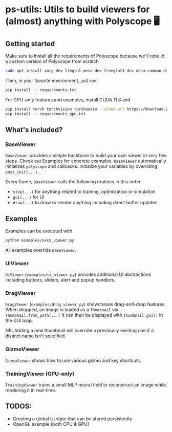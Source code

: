 # ps-utils: Utils to build viewers for (almost) anything with Polyscope 🖥️


## Getting started

Make sure to install all the requirements of Polyscope because we'll rebuild a custom version of Polyscope from scratch
```bash
sudo apt install xorg-dev libglu1-mesa-dev freeglut3-dev mesa-common-dev
```

Then, in your favorite environment, just run:
```bash
pip install -r requirements.txt
```

For GPU-only features and examples, install CUDA 11.8 and
```bash
pip install torch torchvision torchaudio --index-url https://download.pytorch.org/whl/cu118
pip install -r requirements_gpu.txt
```

## What's included?

### BaseViewer

`BaseViewer` provides a simple backbone to build your own viewer in very few steps. Check out [Examples](#examples) for concrete examples.
`BaseViewer` automatically initializes `polyscope` and callbacks.
Initialize your variables by overriding `post_init(...)`.

Every frame, `BaseViewer` calls the following routines in this order 
* `step(...)` for anything related to training, optimization or simulation
* `gui(...)` for UI
* `draw(...)` to draw or render anything including direct buffer updates


## Examples

Examples can be executed with
```bash
python examples/xxxx_viewer.py
```
All examples override `BaseViewer`.

### UiViewer

`UiViewer` (`examples/ui_viewer.py`) provides additional UI abstractions including buttons, sliders, alert and popup handlers.

### DragViewer

`DragViewer` (`examples/drag_viewer.py`) showchases drag-and-drop features.
When dropped, an image is loaded as a `Thumbnail` via `Thumbnail.from_path(...)`
It can then be displayed with `thumbnail.gui()` in the GUI loop.

NB: Adding a new thumbnail will override a previously existing one if a distinct name isn't specified.

### GizmoViewer

`GizmoViewer` shows how to use various gizmo and key shortcuts.

### TrainingViewer (GPU-only)

`TrainingViewer` trains a small MLP neural field to reconstruct an image while rendering it in real-time.

## TODOS:

* Creating a global UI state that can be stored persistently 
* OpenGL example (both CPU & GPU)